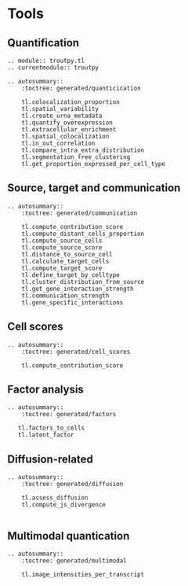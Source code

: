 # Tools

## Quantification

```{eval-rst}
.. module:: troutpy.tl
.. currentmodule:: troutpy

.. autosummary::
    :toctree: generated/quanticication

    tl.colocalization_proportion
    tl.spatial_variability
    tl.create_urna_metadata
    tl.quantify_overexpression
    tl.extracellular_enrichment
    tl.spatial_colocalization
    tl.in_out_correlation
    tl.compare_intra_extra_distribution
    tl.segmentation_free_clustering
    tl.get_proportion_expressed_per_cell_type

```

## Source, target and communication

```{eval-rst}
.. autosummary::
    :toctree: generated/communication

    tl.compute_contribution_score
    tl.compute_distant_cells_proportion
    tl.compute_source_cells
    tl.compute_source_score
    tl.distance_to_source_cell
    tl.calculate_target_cells
    tl.compute_target_score
    tl.define_target_by_celltype
    tl.cluster_distribution_from_source 
    tl.get_gene_interaction_strength
    tl.communication_strength
    tl.gene_specific_interactions
```

## Cell scores

```{eval-rst}
.. autosummary::
    :toctree: generated/cell_scores
    
    tl.compute_contribution_score
```




## Factor analysis

```{eval-rst}
.. autosummary::
    :toctree: generated/factors

   tl.factors_to_cells
   tl.latent_factor
```

## Diffusion-related

```{eval-rst}
.. autosummary::
    :toctree: generated/diffusion

    tl.assess_diffusion
    tl.compute_js_divergence
    
```




## Multimodal quantication

```{eval-rst}
.. autosummary::
    :toctree: generated/multimodal
    
    tl.image_intensities_per_transcript
```


